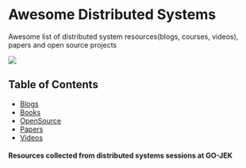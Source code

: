 # Awesome Distributed Systems

Awesome list of distributed system resources(blogs, courses, videos), papers and open source projects

![](https://cdn-images-1.medium.com/max/1200/1*cgRhnL1gtI1q3cFqbqEeGg.jpeg)

## Table of Contents

- [Blogs](https://github.com/rshetty/awesome-distributed-systems/tree/master/blogs)
- [Books](https://github.com/rshetty/awesome-distributed-systems/tree/master/books)
- [OpenSource](https://github.com/rshetty/awesome-distributed-systems/tree/master/oss-projects)
- [Papers](https://github.com/rshetty/awesome-distributed-systems/tree/master/papers)
- [Videos](https://github.com/rshetty/awesome-distributed-systems/tree/master/videos)

#### Resources collected from distributed systems sessions at GO-JEK
